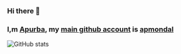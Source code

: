 ### Hi there 👋
### I,m [Apurba](https://github.com/apmondal), my [main github account](https://github.com/apmondal) is [apmondal](https://github.com/apmondal)
![GitHub stats](https://github-readme-stats.vercel.app/api?username=phoenix0010&show_commits=false&show_icons=true&hide_border=true&count_private=true&show_owner=true&theme=tokyonight)
